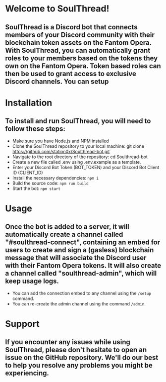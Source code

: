 # Welcome to SoulThread!
## SoulThread is a Discord bot that connects members of your Discord community with their blockchain token assets on the Fantom Opera. With SoulThread, you can automatically grant roles to your members based on the tokens they own on the Fantom Opera. Token based roles can then be used to grant access to exclusive Discord channels. You can setup

# Installation
## To install and run SoulThread, you will need to follow these steps:
- Make sure you have Node.js and NPM installed
- Clone the SoulThread repository to your local machine: git clone https://github.com/station0x/Soulthread-bot.git
- Navigate to the root directory of the repository: cd Soulthread-bot
- Create a new file called .env using .env.example as a template. 
- Enter your Discord Bot Token (BOT_TOKEN) and your Discord Bot Client ID (CLIENT_ID)
- Install the necessary dependencies: `npm i`
- Build the source code: `npm run build`
- Start the bot: `npm start`

# Usage
## Once the bot is added to a server, it will automatically create a channel called "#soulthread-connect", containing an embed for users to create and sign a (gasless) blockchain message that will associate the Discord user with their Fantom Opera tokens. It will also create a channel called "soulthread-admin", which will keep usage logs. 
- You can add the connection embed to any channel using the `/setup` command.
- You can re-create the admin channel using the command `/admin`.

# Support
## If you encounter any issues while using SoulThread, please don't hesitate to open an issue on the GitHub repository. We'll do our best to help you resolve any problems you might be experiencing.
